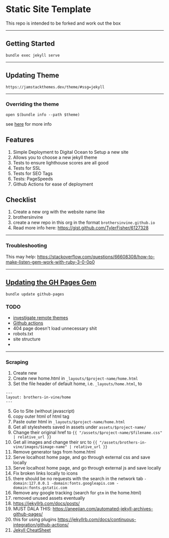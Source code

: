 # Static Site Template
This repo is intended to be forked and work out the box

---

## Getting Started
```
bundle exec jekyll serve
```

---

## Updating Theme
```
https://jamstackthemes.dev/theme/#ssg=jekyll
```

---

### Overriding the theme
```
open $(bundle info --path $theme)
```

see [here](https://jekyllrb.com/docs/themes/#overriding-theme-defaults) for more info

## Features
1. Simple Deployment to Digital Ocean to Setup a new site
2. Allows you to choose a new jekyll theme
3. Tests to ensure lighthouse scores are all good
4. Tests for SSL
5. Tests for SEO Tags
6. Tests: PageSpeeds
7. Github Actions for ease of deployment


## Checklist
1. Create a new org with the website name like
2. brothersinvine
3. create a new repo in this org in the format `brothersinvine.github.io`
4. Read more info here: https://gist.github.com/TylerFisher/6127328

----
### Troubleshooting
This may help: https://stackoverflow.com/questions/66608308/how-to-make-listen-gem-work-with-ruby-3-0-0p0

----

## [Updating the GH Pages Gem](https://docs.github.com/en/pages/setting-up-a-github-pages-site-with-jekyll/testing-your-github-pages-site-locally-with-jekyll#updating-the-github-pages-gem)
```
bundle update github-pages
```

### TODO 
* [investigate remote themes](https://github.com/ItsMeaga1n/minimal-categorized)
* [Github actions](https://github.com/marketplace/actions/deploy-jekyll-site)
* 404 page doesn't load unnecessary shit
* robots.txt
* site structure
* 

---

### Scraping
1. Create new 
2. Create new home.html in `_layouts/$project-name/home.html`
3. Set the file header of default home, i.e. `_layouts/home.html`, to 
```
---
layout: brothers-in-vine/home
---
```
5. Go to Site (without javascript)
6. copy outer html of html tag
7. Paste outer html in `_layouts/$project-name/home.html`
8. Get all stylesheets saved in assets under `assets/$project-name/`
9. Change their original href to `{{ "/assets/$project-name/$filename.css" | relative_url }}`
10. Get all images and change their src to `{{ "/assets/brothers-in-vine/images/$image-name" | relative_url }}`
11. Remove generator tags from home.html
12. Serve localhost home page, and go through external css and save locally
13. Serve localhost home page, and go through external js and save locally
14. Fix broken links locally to icons
15. there should be no requests with the search in the network tab `-domain:127.0.0.1 -domain:fonts.googleapis.com -domain:fonts.gstatic.com`
16. Remove any google tracking (search for `gtm` in the home.html)
17. removed unused assets eventually
18. https://jekyllrb.com/docs/posts/
19. MUST DALA THIS: https://aneejian.com/automated-jekyll-archives-github-pages/
20. this for using plugins https://jekyllrb.com/docs/continuous-integration/github-actions/
21. [Jekyll CheatSheet](https://gist.github.com/JJediny/a466eed62cee30ad45e2)
